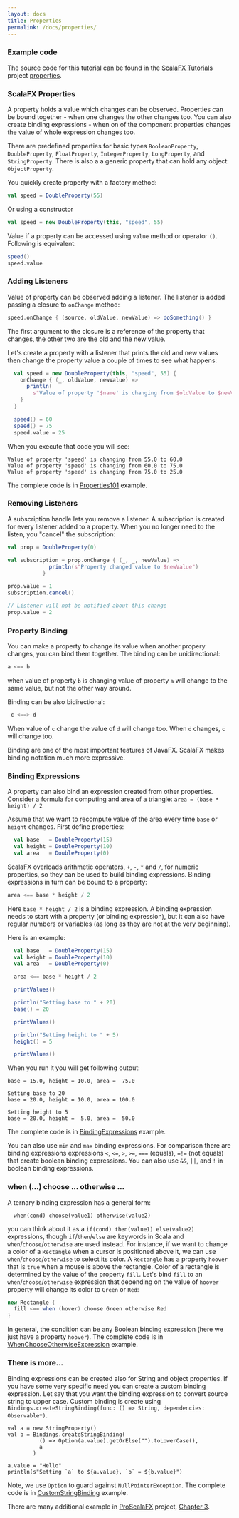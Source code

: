 ```yaml
---
layout: docs
title: Properties
permalink: /docs/properties/
---
```


### Example code


The source code for this tutorial can be found in the [ScalaFX Tutorials](https://github.com/scalafx/ScalaFX-Tutorials) project [properties](https://github.com/scalafx/ScalaFX-Tutorials/tree/master/properties).

### ScalaFX Properties

A property holds a value which changes can be observed. Properties can be bound together - when one changes the other changes too. You can also create binding expressions - when on of the component properties changes the value of whole expression changes too.

There are predefined properties for basic types `BooleanProperty`, `DoubleProperty`, `FloatProperty`, `IntegerProperty`, `LongProperty`, and `StringProperty`. There is also a a generic property that can hold any object: `ObjectProperty`.

You quickly create property with a factory method:

```scala
val speed = DoubleProperty(55)
```

Or using a constructor

```scala
val speed = new DoubleProperty(this, "speed", 55)
```

Value if a property can be accessed using `value` method or operator `()`. Following is equivalent:

```scala
speed()
speed.value
```

### Adding Listeners

Value of property can be observed adding a listener. The listener is added passing a closure to `onChange` method:

```scala
speed.onChange { (source, oldValue, newValue) => doSomething() }

```
The first argument to the closure is a reference of the property that changes, the other two are the old and the new value. 

Let's create a property with a listener that prints the old and new values then change the property value a couple of times to see what happens:

```scala
  val speed = new DoubleProperty(this, "speed", 55) {
    onChange { (_, oldValue, newValue) =>
      println(
        s"Value of property '$name' is changing from $oldValue to $newValue")
    }
  }

  speed() = 60
  speed() = 75
  speed.value = 25
```

When you execute that code you will see:

```
Value of property 'speed' is changing from 55.0 to 60.0
Value of property 'speed' is changing from 60.0 to 75.0
Value of property 'speed' is changing from 75.0 to 25.0
```

The complete code is in [Properties101](https://github.com/scalafx/ScalaFX-Tutorials/blob/master/properties/src/main/scala/org/scalafx/tutorials/properties/Properties101.scala) example.

### Removing Listeners

A subscription handle lets you remove a listener.
A subscription is created for every listener added to a property.
When you no longer need to the listen, you "cancel" the subscription:

```scala
val prop = DoubleProperty(0)

val subscription = prop.onChange { (_, _, newValue) =>
             println(s"Property changed value to $newValue")
           }

prop.value = 1
subscription.cancel()

// Listener will not be notified about this change
prop.value = 2
```


### Property Binding

You can make a property to change its value when another propery changes, you can bind them together. The binding can be unidirectional:

```scala
a <== b
```

when value of property `b` is changing value of property `a` will change to the same value, but not the other way around. 

Binding can be also bidirectional:

```scala
 c <==> d
```
When value of `c` change the value of `d` will change too. When `d` changes, `c` will change too.

Binding are one of the most important features of JavaFX. ScalaFX makes binding notation much more expressive.

### Binding Expressions

A property can also bind an expression created from other properties. Consider a formula for computing and area of a triangle: `area = (base * height) / 2`

Assume that we want to recompute value of the area every time `base` or `height` changes. First define properties:

```scala
  val base   = DoubleProperty(15)
  val height = DoubleProperty(10)
  val area   = DoubleProperty(0)

```

ScalaFX overloads arithmetic operators, `+`, `-`, `*` and `/`, for numeric properties, so they can be used to build binding expressions. Binding expressions in turn can be bound to a property:

```scala
area <== base * height / 2

```
Here `base * height / 2` is a binding expression. A binding expression needs to start with a property (or binding expression), but it can also have regular numbers or variables (as long as they are not at the very beginning).

Here is an example:

```scala
  val base   = DoubleProperty(15)
  val height = DoubleProperty(10)
  val area   = DoubleProperty(0)

  area <== base * height / 2

  printValues()

  println("Setting base to " + 20)
  base() = 20

  printValues()

  println("Setting height to " + 5)
  height() = 5

  printValues()

```

When you run it you will get following output:

```
base = 15.0, height = 10.0, area =  75.0

Setting base to 20
base = 20.0, height = 10.0, area = 100.0

Setting height to 5
base = 20.0, height =  5.0, area =  50.0
```


The complete code is in [BindingExpressions](https://github.com/scalafx/ScalaFX-Tutorials/blob/master/properties/src/main/scala/org/scalafx/tutorials/properties/BindingExpressions.scala) example.

You can also use `min` and `max` binding expressions. For comparison there are binding expressions expressions `<`, `<=`, `>`, `>=`, `===` (equals), `=!=` (not equals) that create boolean binding expressions. You can also use `&&`, `||`, and `!` in boolean binding expressions.

### when (...) choose ... otherwise ...

A ternary binding expression has a general form:

```
  when(cond) choose(value1) otherwise(value2)
```
you can think about it as a `if(cond) then(value1) else(value2)` expressions, though `if`/`then`/`else` are keywords in Scala and `when`/`choose`/`otherwise` are used instead. For instance, if we want to change a color of a `Rectangle` when a cursor is positioned above it, we can use `when`/`choose`/`otherwise` to select its color. A `Rectangle` has a property `hoover` that is `true` when a mouse is above the rectangle. Color of a rectangle is determined by the value of the property `fill`. Let's bind `fill` to an `when`/`choose`/`otherwise` expression that depending on the value of `hoover` property will change its color to `Green` or `Red`:

```scala
new Rectangle {
  fill <== when (hover) choose Green otherwise Red
}
```

In general, the condition can be any Boolean binding expression (here we just have a property `hoover`). The complete code is in [WhenChooseOtherwiseExpression](https://github.com/scalafx/ScalaFX-Tutorials/blob/master/properties/src/main/scala/org/scalafx/tutorials/properties/WhenChooseOtherwiseExpression.scala) example.

### There is more...

Binding expressions can be created also for String and object properties. If you have some very specific need you can create a custom binding expression. Let say that you want the binding expression to convert source string to upper case. Custom binding is create using `Bindings.createStringBinding(func: () => String, dependencies: Observable*)`.

```
val a = new StringProperty()
val b = Bindings.createStringBinding(
          () => Option(a.value).getOrElse("").toLowerCase(),
          a
        )

a.value = "Hello"
println(s"Setting `a` to ${a.value}, `b` = ${b.value}")
```
Note, we use `Option` to guard against `NullPointerException`. The complete code is in [CustomStringBinding](https://github.com/scalafx/ScalaFX-Tutorials/blob/master/properties/src/main/scala/org/scalafx/tutorials/properties/CustomStringBinding.scala) example.

There are many additional example in [ProScalaFX](https://github.com/scalafx/ProScalaFX) project, [Chapter 3](https://github.com/scalafx/ProScalaFX/tree/master/src/proscalafx/ch03).